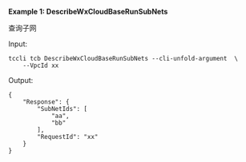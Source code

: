 **Example 1: DescribeWxCloudBaseRunSubNets**

查询子网

Input: 

```
tccli tcb DescribeWxCloudBaseRunSubNets --cli-unfold-argument  \
    --VpcId xx
```

Output: 
```
{
    "Response": {
        "SubNetIds": [
            "aa",
            "bb"
        ],
        "RequestId": "xx"
    }
}
```

